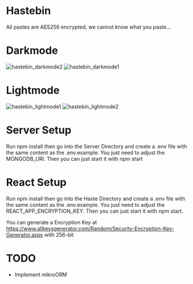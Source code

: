 # Hastebin
All pastes are AES256 encrypted, we cannot know what you paste...

# Darkmode
![hastebin_darkmode2](https://user-images.githubusercontent.com/58522564/111871489-a1eba800-898a-11eb-9147-1d9c1e9e26d4.PNG)
![hastebin_darkmode1](https://user-images.githubusercontent.com/58522564/111871490-a31cd500-898a-11eb-9410-583d10428af2.PNG)

# Lightmode
![hastebin_lightmode1](https://user-images.githubusercontent.com/37121584/111868566-fe46cb80-897a-11eb-8fdb-3e9dcdc59c3a.PNG)
![hastebin_lightmode2](https://user-images.githubusercontent.com/37121584/111868569-fedf6200-897a-11eb-85d0-a3bcc1cb80fd.PNG)

# Server Setup
Run npm install then go into the Server Directory and create a .env file with the same content as the .env.example. You just need to adjust the MONGODB_URI.
Then you can just start it with npm start

# React Setup
Run npm install then go into the Haste Directory and create a .env file with the same content as the .env.example. You just need to adjust the REACT_APP_ENCRYPTION_KEY.
Then you can just start it with npm start.

You can generate a Encryption Key at https://www.allkeysgenerator.com/Random/Security-Encryption-Key-Generator.aspx with 256-bit

# TODO
- Implement mikroORM

